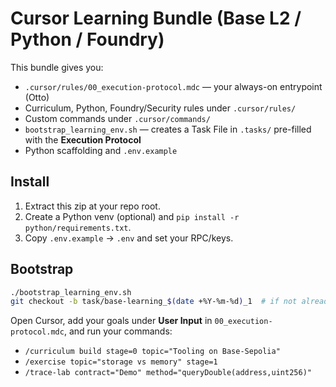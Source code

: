 # Cursor Learning Bundle (Base L2 / Python / Foundry)

This bundle gives you:
- `.cursor/rules/00_execution-protocol.mdc` — your always-on entrypoint (Otto)
- Curriculum, Python, Foundry/Security rules under `.cursor/rules/`
- Custom commands under `.cursor/commands/`
- `bootstrap_learning_env.sh` — creates a Task File in `.tasks/` pre-filled with the **Execution Protocol**
- Python scaffolding and `.env.example`

## Install
1) Extract this zip at your repo root.
2) Create a Python venv (optional) and `pip install -r python/requirements.txt`.
3) Copy `.env.example` → `.env` and set your RPC/keys.

## Bootstrap
```bash
./bootstrap_learning_env.sh
git checkout -b task/base-learning_$(date +%Y-%m-%d)_1  # if not already created by protocol
```

Open Cursor, add your goals under **User Input** in `00_execution-protocol.mdc`, and run your commands:
- `/curriculum build stage=0 topic="Tooling on Base-Sepolia"`
- `/exercise topic="storage vs memory" stage=1`
- `/trace-lab contract="Demo" method="queryDouble(address,uint256)"`
